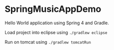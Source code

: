 SpringMusicAppDemo
=================

Hello World application using Spring 4 and Gradle. 

Load project into eclipse using `./gradlew eclipse`

Run on tomcat using `./gradlew tomcatRun`
